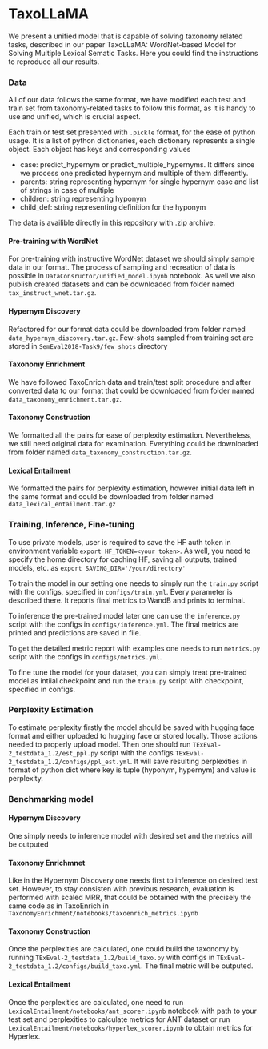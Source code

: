 # TaxoLLaMA

We present a unified model that is capable of solving taxonomy related tasks, described in our paper TaxoLLaMA: WordNet-based Model for Solving Multiple Lexical Sematic Tasks. Here you could find the instructions to reproduce all our results.

### Data

All of our data follows the same format, we have modified each test and train set from taxonomy-related tasks to follow this format, as it is handy to use and unified, which is crucial aspect.

Each train or test set presented with ```.pickle``` format, for the ease of python usage. It is a list of python dictionaries, each dictionary represents a single object. Each object has keys and corresponding values
- case: predict_hypernym or predict_multiple_hypernyms. It differs since we process one predicted hypernym and multiple of them differently. 
- parents: string representing hypernym for single hypernym case and list of strings in case of multiple
- children: string representing hyponym
- child_def: string representing definition for the hyponym

The data is availible directly in this repository with .zip archive.
#### Pre-training with WordNet

For pre-training with instructive WordNet dataset we should simply sample data in our format. The process of sampling and recreation of data is possible in ```DataConsructor/unified_model.ipynb``` notebook. As well we also publish created datasets and can be downloaded from folder named ```tax_instruct_wnet.tar.gz```.

#### Hypernym Discovery

Refactored for our format data could be downloaded from folder named ```data_hypernym_discovery.tar.gz```. Few-shots sampled from training set are stored in ```SemEval2018-Task9/few_shots``` directory

#### Taxonomy Enrichment

We have followed TaxoEnrich data and train/test split procedure and after converted data to our format that could be downloaded from folder named ```data_taxonomy_enrichment.tar.gz```.

#### Taxonomy Construction

We formatted all the pairs for ease of perplexity estimation. Nevertheless, we still need original data for examination. Everything could be downloaded from folder named ```data_taxonomy_construction.tar.gz```.

#### Lexical Entailment

We formatted the pairs for perplexity estimation, however initial data left in the same format and could be downloaded from folder named ```data_lexical_entailment.tar.gz```


### Training, Inference, Fine-tuning

To use private models, user is required to save the HF auth token in environment variable ```export HF_TOKEN=<your token>```. As well, you need to specify the home directory for caching HF, saving all outputs, trained models, etc. as ```export SAVING_DIR='/your/directory'```

To train the model in our setting one needs to simply run the ```train.py``` script with the configs, specified in ```configs/train.yml```. Every parameter is described there. It reports final metrics to WandB and prints to terminal.

To inference the pre-trained model later one can use the ```inference.py``` script with the configs in ```configs/inference.yml```. The final metrics are printed and predictions are saved in file.

To get the detailed metric report with examples one needs to run ```metrics.py``` script with the configs in ```configs/metrics.yml```. 

To fine tune the model for your dataset, you can simply treat pre-trained model as intiial checkpoint and run the ```train.py``` script with checkpoint, specified in configs.

### Perplexity Estimation

To estimate perplexity firstly the model should be saved with hugging face format and either uploaded to hugging face or stored locally. Those actions needed to properly upload model. 
Then one should run ```TExEval-2_testdata_1.2/est_ppl.py``` script with the configs ```TExEval-2_testdata_1.2/configs/ppl_est.yml```. It will save resulting perplexities in format of python dict where key is tuple (hyponym, hypernym) and value is perplexity. 

### Benchmarking model

#### Hypernym Discovery

One simply needs to inference model with desired set and the metrics will be outputed

#### Taxonomy Enrichmnet

Like in the Hypernym Discovery one needs first to inference on desired test set. However, to stay consisten with previous research, evaluation is performed with scaled MRR, that could be obtained with the precisely the same code as in TaxoEnrich in ```TaxonomyEnrichment/notebooks/taxoenrich_metrics.ipynb```

#### Taxonomy Construction

Once the perplexities are calculated, one could build the taxonomy by running ```TExEval-2_testdata_1.2/build_taxo.py``` with configs in ```TExEval-2_testdata_1.2/configs/build_taxo.yml```. The final metric will be outputed.

#### Lexical Entailment

Once the perplexities are calculated, one need to run ```LexicalEntailment/notebooks/ant_scorer.ipynb``` notebook with path to your test set and perplexities to calculate metrics for ANT dataset or run ```LexicalEntailment/notebooks/hyperlex_scorer.ipynb``` to obtain metrics for Hyperlex.

